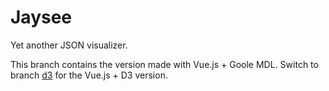 Jaysee
=======

Yet another JSON visualizer.

This branch contains the version made with Vue.js + Goole MDL. Switch to branch [d3](https://github.com/medicor/jaysee/tree/d3) for the Vue.js + D3 version.
